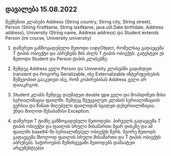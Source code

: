 ## დავალება 15.08.2022

შექმენით კლასები Address (String country, String city, String street), Person (String firstName, String lastName, java.util.Date birthdate, Address address), University (String name, Address address) და Student extends Person (int course, University university)

1. დაწერეთ განზოგადებული მეთოდი copyObject, რომელსაც გადაეცემა T ტიპის ობიექტი და აბრუნებს მის ასლს T ტიპის ობიექტს. გატესტეთ ეს მეთოდი Student და Person ტიპის კლასებზე.

2. შემდეგ Address ველი Person და University კლასებში გადახდეთ transient და როგორც Serializable, ისე Externalizable ინტერფეისების მეშვეობით გააკეთეთ ისე, რომ კოპირებისას Address ველი არ დაიაკრგოს.

3. Student კლასს შემდეგ დაუმატეთ double gpa ველი და მოახდინეთ მისი სერიალიზაცია ფაილში. შემდეგ შეუცვალეთ კლასის სერიალიზაციის ვერსია და წინათ მიღებული ფაილიდან სცადეთ დესერიალიზაცია. უნდა მიიღოთ შესაბამისი Exception.

4. დაწერეთ T ტიპზე განზოგადებული მეთოდები. პირველს გადაეცემა T ტიპის ობიექტი და ფაილის სრული მისამართი მყარ დისკზე და ამ ფაილში base64-ში სერიალიზებულ ობიექტს წერს. მეორე მეთოდს გადაეცემა მხოლოდ ფაილის სრული მისამართი და T ტიპის ობიექტს აბრუნებს. საჭიროების შემთხვევაში მეთოდებს დამაატეთ არგუმენტ(ებ)ი

